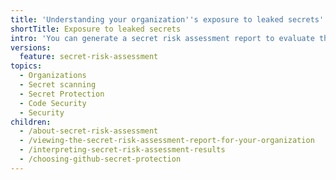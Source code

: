 ```yaml
---
title: 'Understanding your organization''s exposure to leaked secrets'
shortTitle: Exposure to leaked secrets
intro: 'You can generate a secret risk assessment report to evaluate the extent of your organization''s vulnerability to leaked secrets. Decide whether to enable {% data variables.product.prodname_secret_protection %} to protect your organization from further leaks.'
versions:
  feature: secret-risk-assessment
topics:
  - Organizations
  - Secret scanning
  - Secret Protection
  - Code Security
  - Security
children:
  - /about-secret-risk-assessment
  - /viewing-the-secret-risk-assessment-report-for-your-organization
  - /interpreting-secret-risk-assessment-results
  - /choosing-github-secret-protection
---
```

